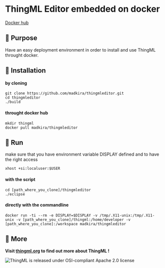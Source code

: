# ThingML Editor embedded on docker

[Docker hub](https://hub.docker.com/r/madkira/thingmleditor/)


## &#x1F537; Purpose

Have an easy deployment environment in order to install and use ThingML throught docker.

## &#x1F537; Installation
#### by cloning
```
git clone https://github.com/madkira/thingmleditor.git
cd thingmleditor
./build
```
#### throught docker hub
```
mkdir thingml
docker pull madkira/thingmleditor
```

## &#x1F537; Run
make sure that you have environment variable DISPLAY defined and to have the right access
```
xhost +si:localuser:$USER
```
#### with the script
```
cd [path_where_you_clone]/thingmleditor
./eclipse
```
#### directly with the commandline
```
docker run -ti --rm -e DISPLAY=$DISPLAY -v /tmp/.X11-unix:/tmp/.X11-unix -v [path_where_you_clone]/thingml:/home/developer -v [path_where_you_clone]:/workspace madkira/thingmleditor
```

## &#x1F537; More

**Visit [thingml.org](http://www.thingml.org) to find out more about ThingML !**


![ThingML is released under OSI-compliant Apache 2.0 license](https://opensource.org/files/osi_keyhole_100X100_90ppi.png "ThingML is released under OSI-compliant Apache 2.0 license")
